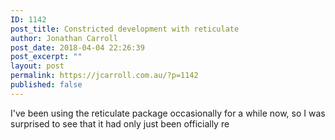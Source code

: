 ```yaml
---
ID: 1142
post_title: Constricted development with reticulate
author: Jonathan Carroll
post_date: 2018-04-04 22:26:39
post_excerpt: ""
layout: post
permalink: https://jcarroll.com.au/?p=1142
published: false
---
```

I've been using the reticulate package occasionally for a while now, so I was surprised to see that it had only just been officially re